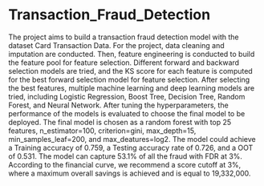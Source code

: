 # Transaction_Fraud_Detection

The project aims to build a transaction fraud detection model with the dataset Card Transaction Data. For the project, data cleaning and imputation are conducted. Then, feature engineering is conducted to build the feature pool for feature selection. Different forward and backward selection models are tried, and the KS score for each feature is computed for the best forward selection model for feature selection. After selecting the best features, multiple machine learning and deep learning models are tried, including Logistic Regression, Boost Tree, Decision Tree, Random Forest, and Neural Network. After tuning the hyperparameters, the performance of the models is evaluated to choose the final model to be deployed. The final model is chosen as a random forest with top 25 features, n_estimator=100, criterion=gini, max_depth=15, min_samples_leaf=200, and max_deatures=log2. The model could achieve a Training accuracy of 0.759, a Testing accuracy rate of 0.726, and a OOT of 0.531. The model can capture 53.1% of all the fraud with FDR at 3%. According to the financial curve, we recommend a score cutoff at 3%, where a maximum overall savings is achieved and is equal to 19,332,000.
